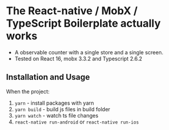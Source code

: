 # The React-native / MobX / TypeScript Boilerplate actually works

* A observable counter with a single store and a single screen.
* Tested on React 16, mobx 3.3.2 and Typescript 2.6.2

## Installation and Usage

When the project:

1. `yarn` - install packages with yarn
1. `yarn build` - build js files in build folder
1. `yarn watch` - watch ts file changes
1. `react-native run-android` or `react-native run-ios`
